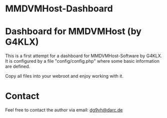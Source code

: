 # MMDVMHost-Dashboard
Dashboard for MMDVMHost (by G4KLX)
==================================

This is a first attempt for a dashboard for MMDVMHost-Software by G4KLX. It is configured by a file
"config/config.php" where some basic information are defined.

Copy all files into your webroot and enjoy working with it.

Contact
=======

Feel free to contact the author via email: dg9vh@darc.de